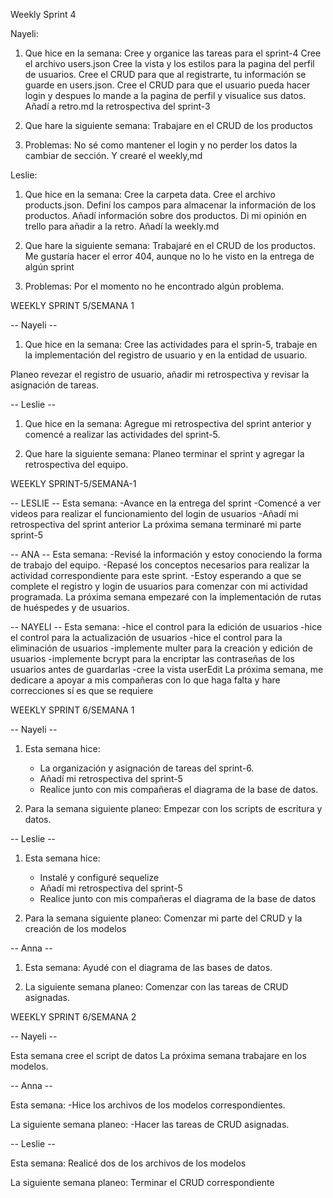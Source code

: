Weekly Sprint 4

Nayeli: 

1. Que hice en la semana:
Cree y organice las tareas para el sprint-4
Cree el archivo users.json
Cree la vista y los estilos para la pagina del perfil de usuarios.
Cree el CRUD para que al registrarte, tu información se guarde en users.json.
Cree el CRUD para que el usuario pueda hacer login y despues lo mande a la pagina de perfil y visualice sus datos.
Añadí a retro.md la retrospectiva del sprint-3

2. Que hare la siguiente semana:
Trabajare en el CRUD de los productos

3. Problemas:
No sé como mantener el login y no perder los datos la cambiar de sección.
Y crearé el weekly,md

Leslie:

1. Que hice en la semana:
Cree la carpeta data.
Cree el archivo products.json.
Definí los campos para almacenar la información de los productos.
Añadí información sobre dos productos.
Di mi opinión en trello para añadir a la retro.
Añadí la weekly.md

2. Que hare la siguiente semana:
Trabajaré en el CRUD de los productos.
Me gustaría hacer el error 404, aunque no lo he visto en la entrega de algún sprint

3. Problemas:
Por el momento no he encontrado algún problema.


WEEKLY SPRINT 5/SEMANA 1

-- Nayeli --
1. Que hice en la semana:
Cree las actividades para el sprin-5, trabaje en la implementación del registro de usuario y en la entidad de usuario. 
 

Planeo revezar el registro de usuario, añadir mi retrospectiva y revisar la asignación de tareas.

-- Leslie --
1. Que hice en la semana:
Agregue mi retrospectiva del sprint anterior y comencé a realizar las actividades del sprint-5. 

2. Que hare la siguiente semana: 
Planeo terminar el sprint y agregar la retrospectiva del equipo.

WEEKLY SPRINT-5/SEMANA-1

-- LESLIE --
Esta semana:
-Avance en la entrega del sprint
-Comencé a ver videos para realizar el funcionamiento del login de usuarios
-Añadí mi retrospectiva del sprint anterior
La próxima semana terminaré mi parte sprint-5

-- ANA --
Esta semana:
-Revisé la información y estoy conociendo la forma de trabajo del equipo.
-Repasé los conceptos necesarios para realizar la actividad correspondiente para este sprint.
-Estoy esperando a que se complete el registro y login de usuarios para comenzar con mi actividad programada.
La próxima semana empezaré con la implementación de rutas de huéspedes y de usuarios.

-- NAYELI --
Esta semana:
-hice el control para la edición de usuarios
-hice el control para la actualización de usuarios
-hice el control para la eliminación de usuarios
-implemente multer para la creación y edición de usuarios
-implemente bcrypt para la encriptar las contraseñas de los usuarios antes de guardarlas
-cree la vista userEdit
La próxima semana, me dedicare a apoyar a mis compañeras con lo que haga falta y hare correcciones sí es que se requiere

WEEKLY SPRINT 6/SEMANA 1

-- Nayeli --
1. Esta semana hice:
    * La organización y asignación de tareas del sprint-6.
    * Añadí mi retrospectiva del sprint-5
    * Realice junto con mis compañeras el diagrama de la base de datos.

2. Para la semana siguiente planeo: Empezar con los scripts de escritura y datos.

-- Leslie --
1. Esta semana hice:
    * Instalé y configuré sequelize
    * Añadí mi retrospectiva del sprint-5
    * Realice junto con mis compañeras el diagrama de la base de datos

2. Para la semana siguiente planeo: Comenzar mi parte del CRUD y la creación de los modelos

-- Anna --
1. Esta semana: Ayudé con el diagrama de las bases de datos.

2. La siguiente semana planeo: Comenzar con las tareas de CRUD asignadas.

WEEKLY SPRINT 6/SEMANA 2

-- Nayeli --

Esta semana cree el script de datos
La próxima semana trabajare en los modelos.

-- Anna --

Esta semana:
-Hice los archivos de los modelos correspondientes.

La siguiente semana planeo:
-Hacer las tareas de CRUD asignadas.

-- Leslie --

Esta semana:
Realicé dos de los archivos de los modelos

La siguiente semana planeo:
Terminar el CRUD correspondiente